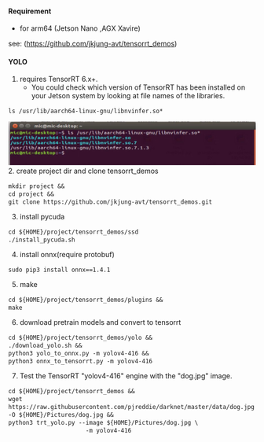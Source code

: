 #### Requirement 
- for arm64 (Jetson Nano ,AGX Xavire)

see: (https://github.com/jkjung-avt/tensorrt_demos)

#### YOLO
1. requires TensorRT 6.x+.
    - You could check which version of TensorRT has been installed on your Jetson system by looking at file names of the libraries.
```
ls /usr/lib/aarch64-linux-gnu/libnvinfer.so*
```
![alt text](https://github.com/NMB-MIC/utils/blob/main/jetson/tensorrt/tensorrt_check_version.JPG)
2.  create project dir and clone tensorrt_demos
```
mkdir project &&
cd project &&
git clone https://github.com/jkjung-avt/tensorrt_demos.git 
```
3. install pycuda
```
cd ${HOME}/project/tensorrt_demos/ssd
./install_pycuda.sh
```
4. install onnx(require protobuf)
```
sudo pip3 install onnx==1.4.1
```
5. make
``` 
cd ${HOME}/project/tensorrt_demos/plugins &&
make
```
6. download pretrain models and convert to tensorrt
```
cd ${HOME}/project/tensorrt_demos/yolo &&
./download_yolo.sh &&
python3 yolo_to_onnx.py -m yolov4-416 &&
python3 onnx_to_tensorrt.py -m yolov4-416

```
7. Test the TensorRT "yolov4-416" engine with the "dog.jpg" image.
```
cd ${HOME}/project/tensorrt_demos &&
wget https://raw.githubusercontent.com/pjreddie/darknet/master/data/dog.jpg -O ${HOME}/Pictures/dog.jpg &&
python3 trt_yolo.py --image ${HOME}/Pictures/dog.jpg \
                      -m yolov4-416
```